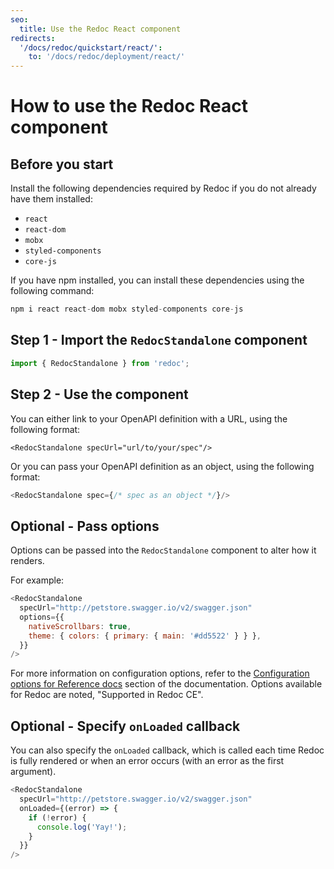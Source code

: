 ```yaml
---
seo:
  title: Use the Redoc React component
redirects:
  '/docs/redoc/quickstart/react/':
    to: '/docs/redoc/deployment/react/'
---
```


# How to use the Redoc React component

## Before you start

Install the following dependencies required by Redoc if you do not already have them installed:

- `react`
- `react-dom`
- `mobx`
- `styled-components`
- `core-js`

If you have npm installed, you can install these dependencies using the following command:

```js
npm i react react-dom mobx styled-components core-js
```

## Step 1 - Import the `RedocStandalone` component

```js
import { RedocStandalone } from 'redoc';
```

## Step 2 - Use the component

You can either link to your OpenAPI definition with a URL, using the following format:

```react
<RedocStandalone specUrl="url/to/your/spec"/>
```

Or you can pass your OpenAPI definition as an object, using the following format:

```js
<RedocStandalone spec={/* spec as an object */}/>
```

## Optional - Pass options

Options can be passed into the `RedocStandalone` component to alter how it renders.

For example:

```js
<RedocStandalone
  specUrl="http://petstore.swagger.io/v2/swagger.json"
  options={{
    nativeScrollbars: true,
    theme: { colors: { primary: { main: '#dd5522' } } },
  }}
/>
```

For more information on configuration options, refer to the [Configuration options for Reference docs](https://redocly.com/docs/api-reference-docs/configuration/functionality/) section of the documentation.
Options available for Redoc are noted, "Supported in Redoc CE".

## Optional - Specify `onLoaded` callback

You can also specify the `onLoaded` callback, which is called each time Redoc is fully rendered or when an error occurs (with an error as the first argument).

```js
<RedocStandalone
  specUrl="http://petstore.swagger.io/v2/swagger.json"
  onLoaded={(error) => {
    if (!error) {
      console.log('Yay!');
    }
  }}
/>
```

